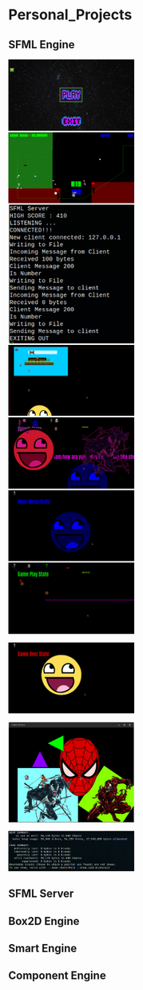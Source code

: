 # Personal_Projects

<h2>SFML Engine</h2>

<img src="images/Screenshot_2022-11-04_18-59-02.png" width="50%"></img> 
<img src="images/Screenshot_2022-11-04_18-59-38.png" width="50%"></img> 
<img src="images/Screenshot_2022-11-04_19-00-39.png" width="50%"></img> 
<img src="images/Screenshot_2022-11-04_19-01-40.png" width="50%"></img> 
<img src="images/Screenshot_2022-11-04_19-02-12.png" width="50%"></img> 
<img src="images/Screenshot_2022-11-04_19-02-22.png" width="50%"></img> 
<img src="images/Screenshot_2022-11-04_19-02-30.png" width="50%"></img> 

<img src="images/Screenshot_2022-11-04_19-02-39.png" width="50%"></img>

<img src="images/Screenshot_2022-11-04_19-03-15.png" width="50%"></img>

<img src="images/Screenshot_2022-11-04_19-04-34.png" width="50%"></img>


<h2>SFML Server</h2>


<h2>Box2D Engine</h2>



<h2>Smart Engine</h2>



<h2>Component Engine</h2>

